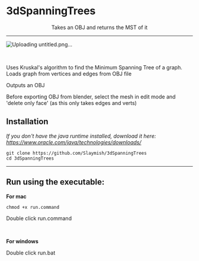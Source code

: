 # 3dSpanningTrees
<p style="text-align: center;">Takes an OBJ and returns the MST of it</p>

***
![Uploading untitled.png…]()

<br>

Uses Kruskal's algorithm to find the Minimum Spanning Tree of a graph. 
Loads graph from vertices and edges from OBJ file

Outputs an OBJ

Before exporting OBJ from blender, select the mesh in edit mode and 'delete only face' (as this only takes edges and verts)


## Installation

_If you don't have the java runtime installed, download it here: https://www.oracle.com/java/technologies/downloads/_

```
git clone https://github.com/Slaymish/3dSpanningTrees
cd 3dSpanningTrees
```

***

## Run using the executable:

**For mac**

```
chmod +x run.command
```
Double click run.command

<br>




**For windows**

Double click run.bat

